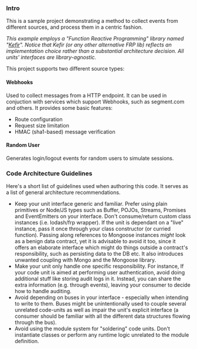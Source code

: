 ### Intro

This is a sample project demonstrating a method to collect events from different sources, and process them in a centric fashion.

_This example employs a "Function Reactive Programming" library named "[Kefir](https://rpominov.github.io/kefir/)". Notice that Kefir (or any other alternative FRP lib) reflects an implementation choice rather than a substantial architecture decision. All units' interfaces are library-agnostic._

This project supports two different source types:

#### Webhooks 
Used to collect messages from a HTTP endpoint. It can be used in conjuction with services which support Webhooks, such as segment.com and others. It provides some basic features:
* Route configuration
* Request size limitation
* HMAC (sha1-based) message verification

#### Random User
Generates login/logout events for random users to simulate sessions.

### Code Architecture Guidelines

Here's a short list of guidelines used when authoring this code. It serves as a list of general architecture recommendations.

* Keep your unit interface generic and familiar. Prefer using plain primitives or Node/JS types such as Buffer, POJOs, Streams, Promises and EventEmitters on your interface. Don't consume/return custom class instances (i.e. lodash/frp wrapper). If the unit is dependant on a "live" instance, pass it once through your class constructor (or curried function). Passing along references to Mongoose instances _might_ look as a benign data contract, yet it is advisable to avoid it too, since it offers an elaborate interface which might do things outside a contract's responsibility, such as persisting data to the DB etc. It also introduces unwanted coupling with Mongo and the Mongoose library.
* Make your unit only handle one specific responsibility. For instance, If your code unit is aimed at performing user authentication, avoid doing additional stuff like storing audit logs in it. Instead, you can share the extra information (e.g. through events), leaving your consumer to decide how to handle auditing.
* Avoid depending on buses in your interface - especially when intending to write to them. Buses might be unintentionally used to couple several unrelated code-units as well as impair the unit's explicit interface (a consumer should be familiar with all the different data structures flowing through the bus).
* Avoid using the module system for "soldering" code units. Don't instantiate classes or perform any runtime logic unrelated to the module definition.
